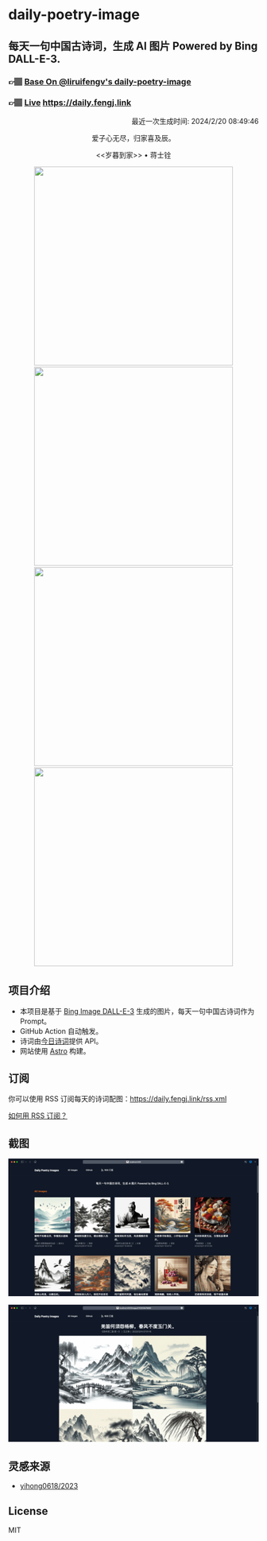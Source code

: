 
# daily-poetry-image

## 每天一句中国古诗词，生成 AI 图片 Powered by Bing DALL-E-3.

### 👉🏽 [Base On @liruifengv's daily-poetry-image](https://github.com/liruifengv/daily-poetry-image)

### 👉🏽 [Live](https://daily.fengj.link) https://daily.fengj.link

<p align="right">
  最近一次生成时间: 2024/2/20 08:49:46
</p>
<p align="center">
爱子心无尽，归家喜及辰。
</p>
<p align="center">
<<岁暮到家>> • 蒋士铨
</p>
<p align="center">
<img src="https://tse2.mm.bing.net/th/id/OIG3.kLwtvrwuXuUtqeKascRI" height="400" width="400" />
<img src="https://tse2.mm.bing.net/th/id/OIG3.nub96Sy.6i7uWkMko9_U" height="400" width="400" />
<img src="https://tse1.mm.bing.net/th/id/OIG3.6Cm1b13bcoSCI6adfBds" height="400" width="400" />
<img src="https://tse3.mm.bing.net/th/id/OIG3..I5Gt7m22NkhXHzJW9WY" height="400" width="400" />
</p>

## 项目介绍

-   本项目是基于 [Bing Image DALL-E-3](https://www.bing.com/images/create) 生成的图片，每天一句中国古诗词作为 Prompt。
-   GitHub Action 自动触发。
-   诗词由[今日诗词](https://www.jinrishici.com/)提供 API。
-   网站使用 [Astro](https://astro.build) 构建。

## 订阅

你可以使用 RSS 订阅每天的诗词配图：https://daily.fengj.link/rss.xml

[如何用 RSS 订阅？](https://zhuanlan.zhihu.com/p/55026716)

## 截图

![图片列表](./screenshots/Snipaste_2023-12-28_21-00-26.png)

![图片详情](./screenshots/Snipaste_2023-12-28_21-00-53.png)

## 灵感来源

-   [yihong0618/2023](https://github.com/yihong0618/2023)

## License

MIT
